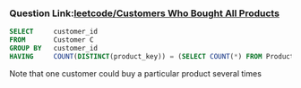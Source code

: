 ### Question Link:[leetcode/Customers Who Bought All Products](https://leetcode.com/problems/customers-who-bought-all-products/)

```sql
SELECT     customer_id
FROM       Customer C
GROUP BY   customer_id
HAVING     COUNT(DISTINCT(product_key)) = (SELECT COUNT(*) FROM Product)
```


Note that one customer could buy a particular product several times
